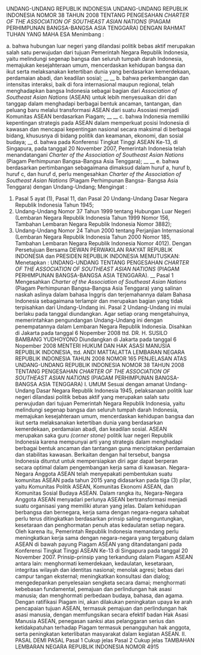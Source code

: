  UNDANG-UNDANG REPUBLIK INDONESIA UNDANG-UNDANG REPUBLIK INDONESIA NOMOR 38 TAHUN 2008 TENTANG PENGESAHAN _CHARTER OF THE ASSOCIATION OF SOUTHEAST ASIAN_ _NATIONS_ (PIAGAM PERHIMPUNAN BANGSA-BANGSA ASIA TENGGARA)
DENGAN RAHMAT TUHAN YANG MAHA ESA
Menimbang :

a. bahwa hubungan luar negeri yang dilandasi politik bebas aktif merupakan salah satu perwujudan dari tujuan Pemerintah Negara Republik Indonesia, yaitu melindungi segenap bangsa dan seluruh tumpah darah Indonesia, memajukan kesejahteraan umum, mencerdaskan kehidupan bangsa dan ikut serta melaksanakan ketertiban dunia yang berdasarkan kemerdekaan, perdamaian abadi, dan keadilan sosial; __ __ b. bahwa perkembangan dan intensitas interaksi, baik di fora internasional maupun regional, telah menghadapkan bangsa Indonesia sebagai bagian dari _Association of Southeast Asian Nations_ (ASEAN) untuk lebih menyesuaikan diri dan tanggap dalam menghadapi berbagai bentuk ancaman, tantangan, dan peluang baru melalui transformasi ASEAN dari suatu Asosiasi menjadi Komunitas ASEAN berdasarkan Piagam; __ __ c. bahwa Indonesia memiliki kepentingan strategis pada ASEAN dalam memperkuat posisi Indonesia di kawasan dan mencapai kepentingan nasional secara maksimal di berbagai bidang, khususnya di bidang politik dan keamanan, ekonomi, dan sosial budaya; __ d. bahwa pada Konferensi Tingkat Tinggi ASEAN Ke-13, di Singapura, pada tanggal 20 November 2007, Pemerintah Indonesia telah menandatangani _Charter_ _of_ _the_ _Association_ _of_ _Southeast_ _Asian_ _Nations_ (Piagam Perhimpunan Bangsa-Bangsa Asia Tenggara); __ __ e. bahwa berdasarkan pertimbangan sebagaimana dimaksud dalam huruf a, huruf b, huruf c, dan huruf d, perlu mengesahkan _Charter of the Association of_ _Southeast Asian Nations_ (Piagam Perhimpunan Bangsa- Bangsa Asia Tenggara) dengan Undang-Undang;
Mengingat :

1. Pasal 5 ayat (1), Pasal 11, dan Pasal 20 Undang-Undang Dasar Negara Republik Indonesia Tahun 1945;
2. Undang-Undang Nomor 37 Tahun 1999 tentang Hubungan Luar Negeri (Lembaran Negara Republik Indonesia Tahun 1999 Nomor 156, Tambahan Lembaran Negara Republik Indonesia Nomor 3882);
3. Undang-Undang Nomor 24 Tahun 2000 tentang Perjanjian Internasional (Lembaran Negara Republik Indonesia Tahun 2000 Nomor 185, Tambahan Lembaran Negara Republik Indonesia Nomor 4012). Dengan Persetujuan Bersama DEWAN PERWAKILAN RAKYAT REPUBLIK INDONESIA dan PRESIDEN REPUBLIK INDONESIA
MEMUTUSKAN:
 Menetapkan : UNDANG-UNDANG TENTANG PENGESAHAN _CHARTER OF_ _THE ASSOCIATION OF SOUTHEAST ASIAN NATIONS_ (PIAGAM PERHIMPUNAN BANGSA-BANGSA ASIA TENGGARA). __
Pasal 1
Mengesahkan _Charter of the Association of Southeast Asian_ _Nations_ (Piagam Perhimpunan Bangsa-Bangsa Asia Tenggara) yang salinan naskah aslinya dalam bahasa Inggris dan terjemahannya dalam Bahasa Indonesia sebagaimana terlampir dan merupakan bagian yang tidak terpisahkan dari Undang-Undang ini.
Pasal 2
Undang-Undang ini mulai berlaku pada tanggal diundangkan.
Agar setiap orang mengetahuinya, memerintahkan pengundangan Undang-Undang ini dengan penempatannya dalam Lembaran Negara Republik Indonesia. Disahkan di Jakarta pada tanggal 6 Nopember 2008 ttd. DR. H. SUSILO BAMBANG YUDHOYONO Diundangkan di Jakarta pada tanggal 6 Nopember 2008 MENTERI HUKUM DAN HAK ASASI MANUSIA REPUBLIK INDONESIA, ttd. ANDI MATTALATTA LEMBARAN NEGARA REPUBLIK INDONESIA TAHUN 2008 NOMOR 165 PENJELASAN ATAS UNDANG-UNDANG REPUBLIK INDONESIA NOMOR 38 TAHUN 2008 TENTANG PENGESAHAN _CHARTER OF THE ASSOCIATION OF SOUTHEAST ASIAN_ _NATIONS_ (PIAGAM PERHIMPUNAN BANGSA-BANGSA ASIA TENGGARA) I. UMUM Sesuai dengan amanat Undang-Undang Dasar Negara Republik Indonesia 1945, pelaksanaan politik luar negeri dilandasi politik bebas aktif yang merupakan salah satu perwujudan dari tujuan Pemerintah Negara Republik Indonesia, yaitu melindungi segenap bangsa dan seluruh tumpah darah Indonesia, memajukan kesejahteraan umum, mencerdaskan kehidupan bangsa dan ikut serta melaksanakan ketertiban dunia yang berdasarkan kemerdekaan, perdamaian abadi, dan keadilan sosial. ASEAN merupakan saka guru _(corner stone)_ politik luar negeri Republik Indonesia karena mempunyai arti yang strategis dalam menghadapi berbagai bentuk ancaman dan tantangan guna menciptakan perdamaian dan stabilitas kawasan. Berkaitan dengan hal tersebut, bangsa Indonesia dituntut untuk mempersiapkan diri agar dapat berperan secara optimal dalam pengembangan kerja sama di kawasan. Negara-Negara Anggota ASEAN telah menyepakati pembentukan suatu komunitas ASEAN pada tahun 2015 yang didasarkan pada tiga (3) pilar, yaitu Komunitas Politik ASEAN, Komunitas Ekonomi ASEAN, dan Komunitas Sosial Budaya ASEAN. Dalam rangka itu, Negara-Negara Anggota ASEAN menyadari perlunya ASEAN bertransformasi menjadi suatu organisasi yang memiliki aturan yang jelas. Dalam kehidupan berbangsa dan bernegara, kerja sama dengan negara-negara sahabat perlu terus ditingkatkan berdasarkan prinsip saling menguntungkan, kesetaraan dan penghormatan penuh atas kedaulatan setiap negara. Oleh karena itu, Pemerintah Republik Indonesia memandang perlu meningkatkan kerja sama dengan negara-negara yang tergabung dalam ASEAN di bawah payung Piagam ASEAN yang ditandatangani pada Konferensi Tingkat Tinggi ASEAN Ke-13 di Singapura pada tanggal 20 November 2007. Prinsip-prinsip yang terkandung dalam Piagam ASEAN antara lain: menghormati kemerdekaan, kedaulatan, kesetaraan, integritas wilayah dan identitas nasional; menolak agresi; bebas dari campur tangan eksternal; meningkatkan konsultasi dan dialog; mengedepankan penyelesaian sengketa secara damai; menghormati kebebasan fundamental, pemajuan dan perlindungan hak asasi manusia; dan menghormati perbedaan budaya, bahasa, dan agama. Dengan ratifikasi Piagam ini, akan dilakukan peningkatan upaya ke arah pencapaian tujuan ASEAN, termasuk pemajuan dan perlindungan hak asasi manusia, dengan memfungsikan secara efektif badan Hak Asasi Manusia ASEAN, penegasan sanksi atas pelanggaran serius dan ketidakpatuhan terhadap Piagam termasuk penangguhan hak anggota, serta peningkatan keterlibatan masyarakat dalam kegiatan ASEAN. II. PASAL DEMI PASAL
Pasal 1
Cukup jelas Pasal 2 Cukup jelas TAMBAHAN LEMBARAN NEGARA REPUBLIK INDONESIA NOMOR 4915